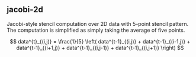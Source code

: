## jacobi-2d

Jacobi-style stencil computation over 2D data with 5-point stencil pattern. The computation is simplified as simply taking the average of five points.

$$
data^{t}_{(i,j)} = \frac{1}{5} \left( data^{t-1}_{(i,j)} + data^{t-1}_{(i-1,j)} + data^{t-1}_{(i+1,j)} + data^{t-1}_{(i,j-1)} + data^{t-1}_{(i,j+1)} \right)
$$